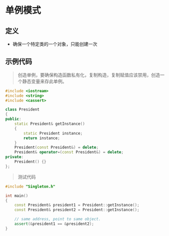 # 单例模式
## 定义
* 确保一个特定类的一个对象，只能创建一次
## 示例代码
> 创造单例，要确保构造函数私有化，复制构造，复制赋值应该禁用，创造一个静态变量来存此单例。
```C++
#include <iostream>
#include <string>
#include <cassert>

class President
{
public:
    static President& getInstance()
    {
        static President instance;
        return instance;
    }
    President(const President&) = delete;
    President& operator=(const President&) = delete;
private:
    President() {}
};
```
> 测试代码
```C++
#include "Singleton.h"

int main()
{
    const President& president1 = President::getInstance();
    const President& president2 = President::getInstance();

    // same address, point to same object.
    assert(&president1 == &president2);
}
```
